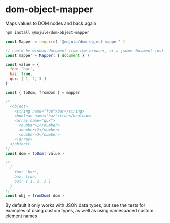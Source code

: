 # dom-object-mapper

Maps values to DOM nodes and back again

`npm install @mojule/dom-object-mapper`

```javascript
const Mapper = require( '@mojule/dom-object-mapper' )

// could be window.document from the browser, or a jsdom document instance
const mapper = Mapper( { document } )

const value = {
  foo: 'bar',
  baz: true,
  qux: [ 1, 2, 3 ]
}

const { toDom, fromDom } = mapper

/*
  <object>
    <string name="foo">bar</string>
    <boolean name="baz">true</boolean>
    <array name="qux">
      <number>1</number>
      <number>2</number>
      <number>3</number>
    </array>
  </object>
*/
const dom = toDom( value )

/*
  {
    foo: 'bar',
    baz: true,
    qux: [ 1, 2, 3 ]
  }
*/
const obj = fromDom( dom )
```

By default it only works with JSON data types, but see the tests for examples of
using custom types, as well as using namespaced custom element names
